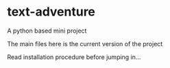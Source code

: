 # text-adventure
A python based mini project

The main files here is the current version of the project

Read installation procedure before jumping in...
